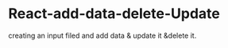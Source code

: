 # React-add-data-delete-Update
creating an input filed and add data &amp; update it &amp;delete it. 
